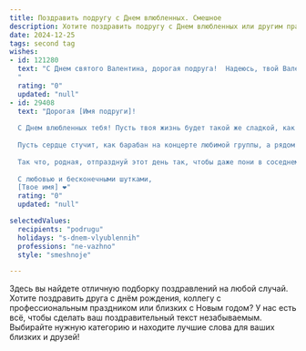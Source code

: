 ```yaml
---
title: Поздравить подругу с Днем влюбленных. Смешное
description: Хотите поздравить подругу с Днем влюбленных или другим праздником? Наш ИИ создаст незабываемое поздравление, а вы обязательно выделитесь среди других.  
date: 2024-12-25
tags: second tag
wishes:
- id: 121280
  text: "С Днем святого Валентина, дорогая подруга!  Надеюсь, твой Валентин не разочаровал тебя, как тот дешевый шоколадный набор, который я тебе подарила в прошлом году.  Шучу! (Хотя, если честно, тот шоколад был ужасен).  Желаю тебе океана любви, горы подарков и хотя бы одного приличного букета!  Пусть этот день будет полон веселья, смеха и, конечно же, сладких моментов!
  "
  rating: "0"
  updated: "null"
- id: 29408
  text: "Дорогая [Имя подруги]!
  
  С Днем влюбленных тебя! Пусть твоя жизнь будет такой же сладкой, как шоколад, и такой же яркой, как яркие носки на твоих ногах! Желаю, чтобы любви хватало на всех и даже немного оставалось на пирожные.
  
  Пусть сердце стучит, как барабан на концерте любимой группы, а рядом будет тот, кто не забудет свой текст и всегда напомнит, что «я тебя люблю» — это не просто слова, а священный обет в мире интровертов и феминисток!
  
  Так что, родная, отпразднуй этот день так, чтобы даже пони в соседнем дворе завидовали твоему счастью!
  
  С любовью и бесконечными шутками,
  [Твое имя] ❤️"
  rating: "0"
  updated: "null"

selectedValues:
  recipients: "podrugu"
  holidays: "s-dnem-vlyublennih"
  professions: "ne-vazhno"
  style: "smeshnoje"

---
```


Здесь вы найдете отличную подборку поздравлений на любой случай.
Хотите поздравить друга с днём рождения, коллегу с профессиональным праздником или близких с Новым годом? У нас есть всё, чтобы сделать ваш поздравительный текст незабываемым. Выбирайте нужную категорию и находите лучшие слова для ваших близких и друзей!
